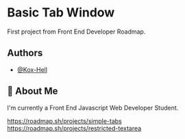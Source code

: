 
# Basic Tab Window

First project from Front End Developer Roadmap.
## Authors

- [@Kox-Hell](https://www.github.com/kox-hell)


## 🚀 About Me
I'm currently a Front End Javascript Web Developer Student.

https://roadmap.sh/projects/simple-tabs
https://roadmap.sh/projects/restricted-textarea